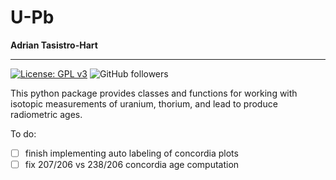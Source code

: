 # U-Pb

**Adrian Tasistro-Hart**

---

[![License: GPL v3](https://img.shields.io/badge/License-GPL%20v3-blue.svg?style=flat-square)](https://www.gnu.org/licenses/gpl-3.0) ![GitHub followers](https://img.shields.io/github/followers/sarttiso?logo=github&style=flat-square)

This python package provides classes and functions for working with isotopic measurements of uranium, thorium, and lead to produce radiometric ages.

To do:
- [ ] finish implementing auto labeling of concordia plots
- [ ] fix 207/206 vs 238/206 concordia age computation
